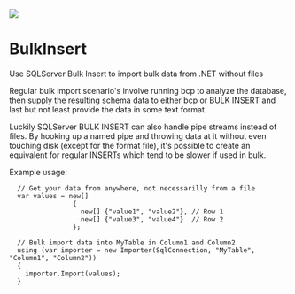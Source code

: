 <img src="https://www.myget.org/Content/images/badges/successful.svg">

BulkInsert
==========

Use SQLServer Bulk Insert to import bulk data from .NET without files

Regular bulk import scenario's involve running bcp to analyze the database,
then supply the resulting schema data to either bcp or BULK INSERT and last
but not least provide the data in some text format.

Luckily SQLServer BULK INSERT can also handle pipe streams instead of files.
By hooking up a named pipe and throwing data at it without even touching disk
(except for the format file), it's possible to create an equivalent for
regular INSERTs which tend to be slower if used in bulk.

Example usage:

      // Get your data from anywhere, not necessarilly from a file
      var values = new[]
                    {
                      new[] {"value1", "value2"}, // Row 1
                      new[] {"value3", "value4"}  // Row 2
                    };
      
      // Bulk import data into MyTable in Column1 and Column2
      using (var importer = new Importer(SqlConnection, "MyTable", "Column1", "Column2"))
      {
        importer.Import(values);
      }
